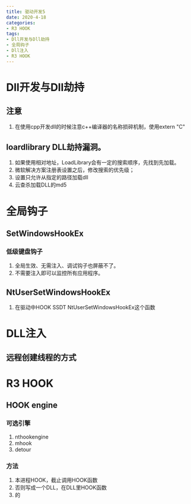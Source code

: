 ```yaml
---
title: 驱动开发5
date: 2020-4-18
categories: 
- R3 HOOK
tags: 
- Dll开发与Dll劫持
- 全局钩子
- Dll注入
- R3 HOOK
---
```


# Dll开发与Dll劫持
## 注意
1. 在使用cpp开发dll的时候注意c++编译器的名称损碎机制，使用extern "C"
## loardlibrary DLL劫持漏洞。
1. 如果使用相对地址，LoadLibrary会有一定的搜索顺序，先找到先加载。
2. 微软解决方案注册表设置之后，修改搜索的优先级；
3. 设置只允许从指定的路径加载dll
4. 云查杀加载DLL的md5

# 全局钩子
## SetWindowsHookEx
### 低级键盘钩子
1. 全局生效、无需注入、调试钩子也屏蔽不了。
2. 不需要注入即可以监控所有应用程序。

## NtUserSetWindowsHookEx
1. 在驱动中HOOK SSDT NtUserSetWindowsHookEx这个函数

# DLL注入
## 远程创建线程的方式
### 
## 
### 

# R3 HOOK
## HOOK engine
### 可选引擎
1. nthookengine
2. mhook
3. detour

### 方法
1. 本进程HOOK，截止调用HOOK函数
2. 否则写成一个DLL，在DLL里HOOK函数
3. 的

